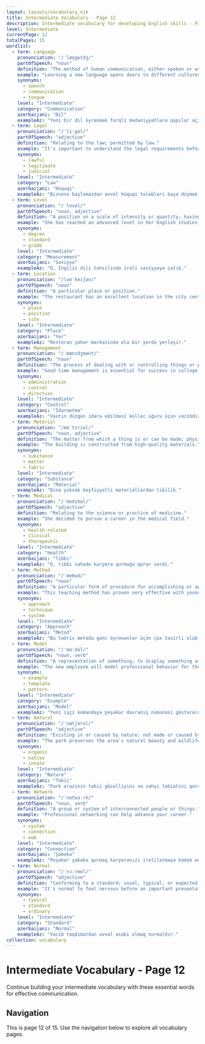 ```yaml
---
layout: layouts/vocabulary.njk
title: Intermediate Vocabulary - Page 12
description: Intermediate vocabulary for developing English skills - Page 12 of 15
level: Intermediate
currentPage: 12
totalPages: 15
wordlist: 
  - term: Language
    pronunciation: "/ˈlæŋɡwɪdʒ/"
    partOfSpeech: "noun"
    definition: "The method of human communication, either spoken or written."
    example: "Learning a new language opens doors to different cultures."
    synonyms: 
      - speech
      - communication
      - tongue
    level: "Intermediate"
    category: "Communication"
    azerbaijani: "Dil"
    exampleAz: "Yeni bir dil öyrənmək fərqli mədəniyyətlərə qapılar açır."
  - term: Legal
    pronunciation: "/ˈliːɡəl/"
    partOfSpeech: "adjective"
    definition: "Relating to the law; permitted by law."
    example: "It's important to understand the legal requirements before starting a business."
    synonyms: 
      - lawful
      - legitimate
      - judicial
    level: "Intermediate"
    category: "Law"
    azerbaijani: "Hüquqi"
    exampleAz: "Biznesə başlamazdan əvvəl hüquqi tələbləri başa düşmək vacibdir."
  - term: Level
    pronunciation: "/ˈlevəl/"
    partOfSpeech: "noun, adjective"
    definition: "A position on a scale of intensity or quantity; having a flat, horizontal surface."
    example: "She has reached an advanced level in her English studies."
    synonyms: 
      - degree
      - standard
      - grade
    level: "Intermediate"
    category: "Measurement"
    azerbaijani: "Səviyyə"
    exampleAz: "O, İngilis dili təhsilində irəli səviyyəyə çatıb."
  - term: Location
    pronunciation: "/loʊˈkeɪʃən/"
    partOfSpeech: "noun"
    definition: "A particular place or position."
    example: "The restaurant has an excellent location in the city center."
    synonyms: 
      - place
      - position
      - site
    level: "Intermediate"
    category: "Place"
    azerbaijani: "Yer"
    exampleAz: "Restoran şəhər mərkəzində əla bir yerdə yerləşir."
  - term: Management
    pronunciation: "/ˈmænɪdʒmənt/"
    partOfSpeech: "noun"
    definition: "The process of dealing with or controlling things or people."
    example: "Good time management is essential for success in college."
    synonyms: 
      - administration
      - control
      - direction
    level: "Intermediate"
    category: "Control"
    azerbaijani: "İdarəetmə"
    exampleAz: "Vaxtın düzgün idarə edilməsi kollec uğuru üçün vacibdir."
  - term: Material
    pronunciation: "/məˈtɪriəl/"
    partOfSpeech: "noun, adjective"
    definition: "The matter from which a thing is or can be made; physical rather than spiritual."
    example: "The building is constructed from high-quality materials."
    synonyms: 
      - substance
      - matter
      - fabric
    level: "Intermediate"
    category: "Substance"
    azerbaijani: "Material"
    exampleAz: "Bina yüksək keyfiyyətli materiallardan tikilib."
  - term: Medical
    pronunciation: "/ˈmedɪkəl/"
    partOfSpeech: "adjective"
    definition: "Relating to the science or practice of medicine."
    example: "She decided to pursue a career in the medical field."
    synonyms: 
      - health-related
      - clinical
      - therapeutic
    level: "Intermediate"
    category: "Health"
    azerbaijani: "Tibbi"
    exampleAz: "O, tibbi sahədə karyera qurmağa qərar verdi."
  - term: Method
    pronunciation: "/ˈmeθəd/"
    partOfSpeech: "noun"
    definition: "A particular form of procedure for accomplishing or approaching something."
    example: "This teaching method has proven very effective with young learners."
    synonyms: 
      - approach
      - technique
      - system
    level: "Intermediate"
    category: "Approach"
    azerbaijani: "Metod"
    exampleAz: "Bu tədris metodu gənc öyrənənlər üçün çox təsirli olub."
  - term: Model
    pronunciation: "/ˈmɑːdəl/"
    partOfSpeech: "noun, verb"
    definition: "A representation of something; to display something as an example."
    example: "The new employee will model professional behavior for the team."
    synonyms: 
      - example
      - template
      - pattern
    level: "Intermediate"
    category: "Example"
    azerbaijani: "Model"
    exampleAz: "Yeni işçi komandaya peşəkar davranış nümunəsi göstərəcək."
  - term: Natural
    pronunciation: "/ˈnætʃərəl/"
    partOfSpeech: "adjective"
    definition: "Existing in or caused by nature; not made or caused by humankind."
    example: "The park preserves the area's natural beauty and wildlife."
    synonyms: 
      - organic
      - native
      - innate
    level: "Intermediate"
    category: "Nature"
    azerbaijani: "Təbii"
    exampleAz: "Park ərazinin təbii gözəlliyini və vəhşi təbiətini qoruyur."
  - term: Network
    pronunciation: "/ˈnetwɜːrk/"
    partOfSpeech: "noun, verb"
    definition: "A group or system of interconnected people or things."
    example: "Professional networking can help advance your career."
    synonyms: 
      - system
      - connection
      - web
    level: "Intermediate"
    category: "Connection"
    azerbaijani: "Şəbəkə"
    exampleAz: "Peşəkar şəbəkə qurmaq karyeranızı irəlilətməyə kömək edə bilər."
  - term: Normal
    pronunciation: "/ˈnɔːrməl/"
    partOfSpeech: "adjective"
    definition: "Conforming to a standard; usual, typical, or expected."
    example: "It's normal to feel nervous before an important presentation."
    synonyms: 
      - typical
      - standard
      - ordinary
    level: "Intermediate"
    category: "Standard"
    azerbaijani: "Normal"
    exampleAz: "Vacib təqdimatdan əvvəl əsəbi olmaq normaldır."
collection: vocabulary
---
```


# Intermediate Vocabulary - Page 12

Continue building your intermediate vocabulary with these essential words for effective communication.

## Navigation
This is page 12 of 15. Use the navigation below to explore all vocabulary pages.